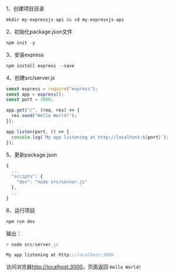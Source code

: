 

1、创建项目目录
```javascript
mkdir my-expressjs-api && cd my-expressjs-api
```


2、初始化package.json文件
```javascript
npm init -y
```
3、安装express
```javascript
npm install express --save
```
4、创建src/server.js
```javascript
const express = require("express");
const app = express();
const port = 3000;

app.get("/", (req, res) => {
  res.send("Hello World!");
});

app.listen(port, () => {
  console.log(`My app listening at http://localhost:${port}`);
});
```
5、更新package.json
```javascript
{
  ...
  "scripts": {
    "dev": "node src/server.js"
  },
  ...
}
```
6、运行项目
```javascript
npm run dev
```
输出：
```javascript
> node src/server.js

My app listening at http://localhost:3000
```
访问浏览器[http://localhost:3000](http://localhost:3000)，页面返回 `Hello World!`
